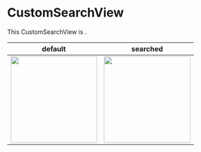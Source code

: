 # CustomSearchView

This CustomSearchView is .

default | searched
:--: | :--:
<img src="https://user-images.githubusercontent.com/93028348/176588379-491e513c-4c8e-4f24-86e2-e08998ec15b1.png" width="200" /> | <img src="https://user-images.githubusercontent.com/93028348/176588387-a5c3dcd2-43c1-4a19-936c-73fabdc30a40.png" width="200" />

